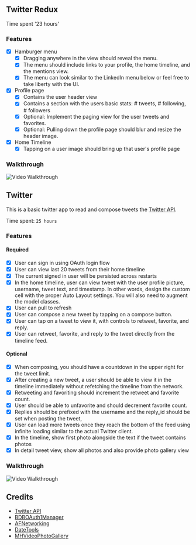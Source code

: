 ## Twitter Redux

Time spent '23 hours'

### Features

- [x] Hamburger menu
  - [x] Dragging anywhere in the view should reveal the menu.
  - [x] The menu should include links to your profile, the home timeline, and the mentions view.
  - [x] The menu can look similar to the LinkedIn menu below or feel free to take liberty with the UI.
- [x] Profile page
  - [x] Contains the user header view
  - [x] Contains a section with the users basic stats: # tweets, # following, # followers
  - [x] Optional: Implement the paging view for the user tweets and favorites.
  - [x] Optional: Pulling down the profile page should blur and resize the header image.
- [x] Home Timeline
  - [x] Tapping on a user image should bring up that user's profile page

### Walkthrough

![Video Walkthrough](TwitterAppDemo2.gif)



## Twitter

This is a basic twitter app to read and compose tweets the [Twitter API](https://apps.twitter.com/).

Time spent: `25 hours`

### Features

#### Required

- [x] User can sign in using OAuth login flow
- [x] User can view last 20 tweets from their home timeline
- [x] The current signed in user will be persisted across restarts
- [x] In the home timeline, user can view tweet with the user profile picture, username, tweet text, and timestamp.  In other words, design the custom cell with the proper Auto Layout settings.  You will also need to augment the model classes.
- [x] User can pull to refresh
- [x] User can compose a new tweet by tapping on a compose button.
- [x] User can tap on a tweet to view it, with controls to retweet, favorite, and reply.
- [x] User can retweet, favorite, and reply to the tweet directly from the timeline feed.

#### Optional

- [x] When composing, you should have a countdown in the upper right for the tweet limit.
- [x] After creating a new tweet, a user should be able to view it in the timeline immediately without refetching the timeline from the network.
- [x] Retweeting and favoriting should increment the retweet and favorite count.
- [x] User should be able to unfavorite and should decrement favorite count.
- [x] Replies should be prefixed with the username and the reply_id should be set when posting the tweet,
- [x] User can load more tweets once they reach the bottom of the feed using infinite loading similar to the actual Twitter client.
- [x] In the timeline, show first photo alongside the text if the tweet contains photos
- [x] In detail tweet view, show all photos and also provide photo gallery view 

### Walkthrough

![Video Walkthrough](TwitterAppDemo.gif)

Credits
---------
* [Twitter API](https://apps.twitter.com)
* [BDBOAuth1Manager](https://github.com/bdbergeron/BDBOAuth1Manager)
* [AFNetworking](https://github.com/AFNetworking/AFNetworking)
* [DateTools](https://github.com/MatthewYork/DateTools)
* [MHVideoPhotoGallery](https://github.com/mariohahn/MHVideoPhotoGallery)
